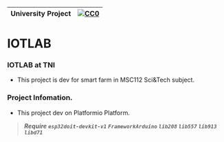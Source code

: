 |University Project|[![CC0](https://licensebuttons.net/p/zero/1.0/88x31.png)](https://creativecommons.org/publicdomain/zero/1.0/)|
|----|----|

# IOTLAB

### IOTLAB at TNI </n>

* This project is dev for smart farm in MSC112 Sci&Tech subject.</n>

### Project Infomation. </n>
* This project dev on Platformio Platform.</n>

>***Require `esp32doit-devkit-v1` `FrameworkArduino` `lib208` `lib557` `lib913` `libd71`***

